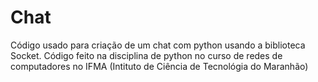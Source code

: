 # Chat
Código usado para criação de um chat com python usando a biblioteca Socket.
Código feito na disciplina de python no curso de redes de computadores no IFMA (Intituto de Ciência de Tecnológia do Maranhão)
